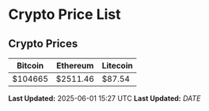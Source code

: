 # Crypto Price List

## Crypto Prices
| Bitcoin | Ethereum | Litecoin |
| ------- | -------- | -------- |
| $104665 | $2511.46 | $87.54 |
**Last Updated:** 2025-06-01 15:27 UTC
**Last Updated:** $DATE$
